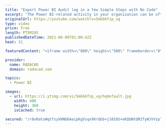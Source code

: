```yaml
---
title: "Export Power BI Audit log in a few Simple Steps with No Code"
excerpt: "The Power BI-related activity in your organization can be often useful. You can use the activity (audit) log to determine the behavior of the users and enhance the adoption of Power BI in your organization. To get the audit log, however, the process isn't simplified yet. In this article and video, I"
originalUrl: https://youtube.com/watch?v=5mkb6fzp_vg
type: video
price: Free
length: PT5M19S
publishedDateTime: 2021-06-09T01:00:42Z
heat: 51

featuredContent: "<iframe width=\"800\" height=\"500\" frameborder=\"0\" src=\"https://www.youtube.com/embed/5mkb6fzp_vg\" allow=\"accelerometer; autoplay; encrypted-media; gyroscope; picture-in-picture\" allowfullscreen></iframe>"

provider:
  name: RADACAD
  domain: radacad.com

topics:
  - Power BI

images:
  - url: https://i.ytimg.com/vi/5mkb6fzp_vg/hqdefault.jpg
    width: 480
    height: 360
    isCached: true

secured: "/r8xRatuWqtfsyXHNQ6AaipKgVsqx96rQGb+j101OS+eKQUNtQM2TyWJVVzpTVu6wypw+d11rfwPlfHBlBdKEausj3RMuuYGuDXMl74QuWYZKNLe1IwfJ/IReAm9Oef/E2hwdhj+su1RLWeDXJYwSDTKJAntIGhKtJsLCoOY320/3OKkzN/gDfqVUXrL9BKt3mK/FHKfKaABjl/f1XEXUdwiF4GGYiodR8gFhOzXBp48q28vIRoXjFx+Vi/y6wdx5PQYh1nMvwDOkZ0sl/NVIOdUt45bRujyPXqhlvuUrrhMZ0DgloZ2OVevrv7jdVpSUgzZTnJ+wgadjlLkVAEV2p3gEpLdzn8i2Mz89hAx55fzKSCna4f5BwqImzvnzU8MXYoG8RPAJ95w2G/ARxMoQIJwmZMTksdfUo0sh/ehUi0=;cTp9QOuYfZY3Oa+Ojsn7kw=="
---
```


